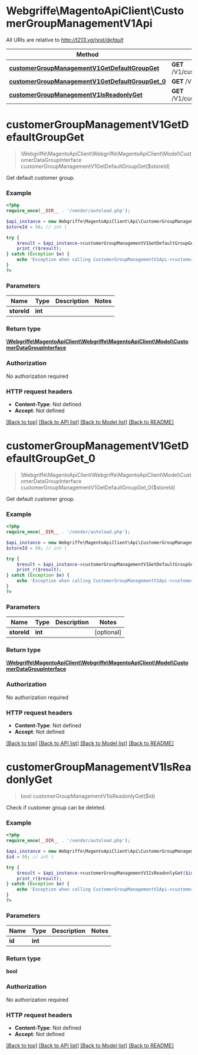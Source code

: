 # Webgriffe\MagentoApiClient\CustomerGroupManagementV1Api

All URIs are relative to *http://t213.vg/rest/default*

Method | HTTP request | Description
------------- | ------------- | -------------
[**customerGroupManagementV1GetDefaultGroupGet**](CustomerGroupManagementV1Api.md#customerGroupManagementV1GetDefaultGroupGet) | **GET** /V1/customerGroups/default/{storeId} | 
[**customerGroupManagementV1GetDefaultGroupGet_0**](CustomerGroupManagementV1Api.md#customerGroupManagementV1GetDefaultGroupGet_0) | **GET** /V1/customerGroups/default | 
[**customerGroupManagementV1IsReadonlyGet**](CustomerGroupManagementV1Api.md#customerGroupManagementV1IsReadonlyGet) | **GET** /V1/customerGroups/{id}/permissions | 


# **customerGroupManagementV1GetDefaultGroupGet**
> \Webgriffe\MagentoApiClient\Webgriffe\MagentoApiClient\Model\CustomerDataGroupInterface customerGroupManagementV1GetDefaultGroupGet($storeId)



Get default customer group.

### Example
```php
<?php
require_once(__DIR__ . '/vendor/autoload.php');

$api_instance = new Webgriffe\MagentoApiClient\Api\CustomerGroupManagementV1Api();
$storeId = 56; // int | 

try {
    $result = $api_instance->customerGroupManagementV1GetDefaultGroupGet($storeId);
    print_r($result);
} catch (Exception $e) {
    echo 'Exception when calling CustomerGroupManagementV1Api->customerGroupManagementV1GetDefaultGroupGet: ', $e->getMessage(), PHP_EOL;
}
?>
```

### Parameters

Name | Type | Description  | Notes
------------- | ------------- | ------------- | -------------
 **storeId** | **int**|  |

### Return type

[**\Webgriffe\MagentoApiClient\Webgriffe\MagentoApiClient\Model\CustomerDataGroupInterface**](../Model/CustomerDataGroupInterface.md)

### Authorization

No authorization required

### HTTP request headers

 - **Content-Type**: Not defined
 - **Accept**: Not defined

[[Back to top]](#) [[Back to API list]](../../README.md#documentation-for-api-endpoints) [[Back to Model list]](../../README.md#documentation-for-models) [[Back to README]](../../README.md)

# **customerGroupManagementV1GetDefaultGroupGet_0**
> \Webgriffe\MagentoApiClient\Webgriffe\MagentoApiClient\Model\CustomerDataGroupInterface customerGroupManagementV1GetDefaultGroupGet_0($storeId)



Get default customer group.

### Example
```php
<?php
require_once(__DIR__ . '/vendor/autoload.php');

$api_instance = new Webgriffe\MagentoApiClient\Api\CustomerGroupManagementV1Api();
$storeId = 56; // int | 

try {
    $result = $api_instance->customerGroupManagementV1GetDefaultGroupGet_0($storeId);
    print_r($result);
} catch (Exception $e) {
    echo 'Exception when calling CustomerGroupManagementV1Api->customerGroupManagementV1GetDefaultGroupGet_0: ', $e->getMessage(), PHP_EOL;
}
?>
```

### Parameters

Name | Type | Description  | Notes
------------- | ------------- | ------------- | -------------
 **storeId** | **int**|  | [optional]

### Return type

[**\Webgriffe\MagentoApiClient\Webgriffe\MagentoApiClient\Model\CustomerDataGroupInterface**](../Model/CustomerDataGroupInterface.md)

### Authorization

No authorization required

### HTTP request headers

 - **Content-Type**: Not defined
 - **Accept**: Not defined

[[Back to top]](#) [[Back to API list]](../../README.md#documentation-for-api-endpoints) [[Back to Model list]](../../README.md#documentation-for-models) [[Back to README]](../../README.md)

# **customerGroupManagementV1IsReadonlyGet**
> bool customerGroupManagementV1IsReadonlyGet($id)



Check if customer group can be deleted.

### Example
```php
<?php
require_once(__DIR__ . '/vendor/autoload.php');

$api_instance = new Webgriffe\MagentoApiClient\Api\CustomerGroupManagementV1Api();
$id = 56; // int | 

try {
    $result = $api_instance->customerGroupManagementV1IsReadonlyGet($id);
    print_r($result);
} catch (Exception $e) {
    echo 'Exception when calling CustomerGroupManagementV1Api->customerGroupManagementV1IsReadonlyGet: ', $e->getMessage(), PHP_EOL;
}
?>
```

### Parameters

Name | Type | Description  | Notes
------------- | ------------- | ------------- | -------------
 **id** | **int**|  |

### Return type

**bool**

### Authorization

No authorization required

### HTTP request headers

 - **Content-Type**: Not defined
 - **Accept**: Not defined

[[Back to top]](#) [[Back to API list]](../../README.md#documentation-for-api-endpoints) [[Back to Model list]](../../README.md#documentation-for-models) [[Back to README]](../../README.md)

